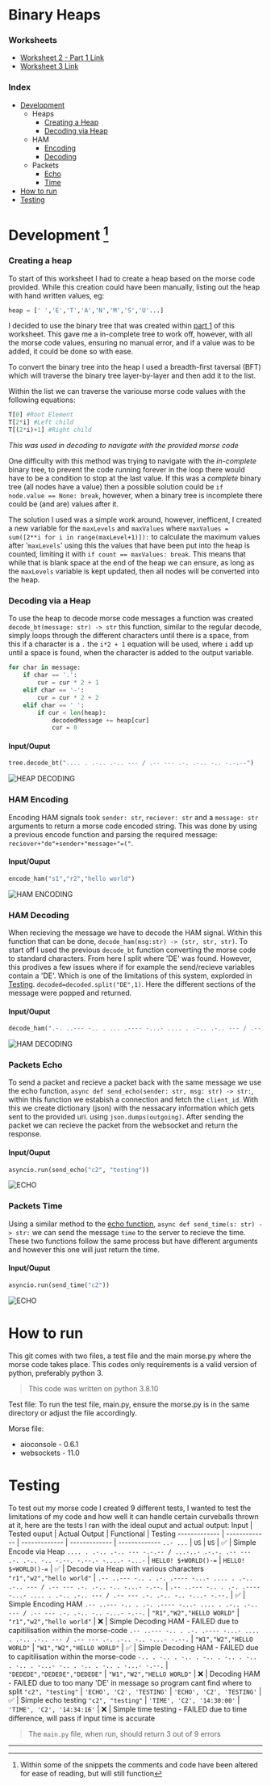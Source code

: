 # Binary Heaps

### Worksheets
* [Worksheet 2 - Part 1 Link](https://github.com/cameronpovey/MorseCodeDecoder)
* [Worksheet 3 Link]() <!--NOT LINKED YET-->

### Index
* [Development](#development-1)
    * Heaps
        * [Creating a Heap](#creating-a-heap)
        * [Decoding via Heap](#decoding-via-a-heap)
    * HAM
        * [Encoding](#ham-encoding)
        * [Decoding](#ham-decoding)
    * Packets
        * [Echo](#packets-echo)
        * [Time](#packets-time)
* [How to run](#how-to-run)
* [Testing](#testing)



# Development [^1]
### Creating a heap

To start of this worksheet I had to create a heap based on the morse code provided. While this creation could have been manually, listing out the heap with hand written values, eg:
``` python
heap = [' ','E','T','A','N','M','S','U'...]
```
I decided to use the binary tree that was created within [part 1](https://github.com/cameronpovey/MorseCodeDecoder) of this worksheet. This gave me a in-complete tree to work off, however, with all the morse code values, ensuring no manual error, and if a value was to be added, it could be done so with ease.

To convert the binary tree into the heap I used a breadth-first taversal (BFT) which will traverse the binary tree layer-by-layer and then add it to the list.

Within the list we can traverse the variouse morse code values with the following equations:
``` python
T[0] #Root Element
T[2*i] #Left child
T[(2*i)+1] #Right child
```
*This was used in decoding to navigate with the provided morse code*

One difficulty with this method was trying to navigate with the *in-complete* binary tree, to prevent the code running forever in the loop there would have to be a condition to stop at the last value. If this was a *complete* binary tree (all nodes have a value) then a possible solution could be `if node.value == None: break`, however, when a binary tree is incomplete there could be (and are) values after it.

The solution I used was a simple work around, however, inefficent, I created a new variable for the `maxLevels` and `maxValues` where `maxValues = sum([2**i for i in range(maxLevel+1)]):` to calculate the maximum values after '`maxLevels`' using this the values that have been put into the heap is counted, limiting it with `if count == maxValues: break`. This means that while that is blank space at the end of the heap we can ensure, as long as the `maxLevels` variable is kept updated, then all nodes will be converted into the heap.

### Decoding via a Heap

To use the heap to decode morse code messages a function was created `decode_bt(message: str) -> str` this function, similar to the regular decode, simply loops through the different characters until there is a space, from this if a character is a `.` the `i*2 + 1` equation will be used, where `i` add up until a space is found, when the character is added to the output variable.

```python
for char in message:
    if char == '.':
        cur = cur * 2 + 1
    elif char == '-':
        cur = cur * 2 + 2
    elif char == ' ':
        if cur < len(heap):
            decodedMessage += heap[cur]
            cur = 0
```

#### Input/Ouput
``` python
tree.decode_bt(".... . .-.. .-.. --- / .-- --- .-. .-.. -.. -.-.--")
```
![HEAP DECODING]()

### HAM Encoding
Encoding HAM signals took `sender: str`, `reciever: str` and a `message: str` arguments to return a morse code encoded string. This was done by using a previous encode function and parsing the required message: `reciever+"de"+sender+"message+"=("`.

#### Input/Ouput
``` python
encode_ham("s1","r2","hello world")
```
![HAM ENCODING]()

### HAM Decoding
When recieving the message we have to decode the HAM signal. Within this function that can be done, `decode_ham(msg:str) -> (str, str, str)`. To start off I used the previous `decode_bt` function converting the morse code to standard characters. From here I split where 'DE' was found. However, this prodives a few issues where if for example the send/recieve variables contain a 'DE'. Which is one of the limitations of this system, explorded in [Testing](#testing). `decoded=decoded.split("DE",1)`. Here the different sections of the message were popped and returned.

#### Input/Ouput
``` python
decode_ham(".-. ..--- -.. . ... .---- -...- .... . .-.. .-.. --- / .-- --- .-. .-.. -.. -...- -.--.")
```
![HAM DECODING]()

### Packets Echo
To send a packet and recieve a packet back with the same message we use the echo function, `async def send_echo(sender: str, msg: str) -> str:`, within this function we estabish a connection and fetch the `client_id`. With this we create dictionary (json) with the nessacary information which gets sent to the provided uri. using `json.dumps(outgoing)`.
After sending the packet we can recieve the packet from the websocket and return the response.

#### Input/Ouput
``` python
asyncio.run(send_echo("c2", "testing"))
```
![ECHO]()

### Packets Time
Using a similar method to the [echo function](#packets-echo), `async def send_time(s: str) -> str:` we can send the message `time` to the server to recieve the time. These two functions follow the same process but have different arguments and however this one will just return the time.

#### Input/Ouput
``` python
asyncio.run(send_time("c2"))
```
![ECHO]()

# How to run
This git comes with two files, a test file and the main morse.py where the morse code takes place. This codes only requirements is a valid version of python, preferably python 3.

> This code was written on python 3.8.10

Test file:
To run the test file, main.py, ensure the morse.py is in the same directory or adjust the file accordingly.

Morse file:
* aioconsole - 0.6.1
* websockets - 11.0

# Testing
To test out my morse code I created 9 different tests, I wanted to test the limitations of my code and how well it can handle certain curveballs thrown at it, here are the tests I ran with the ideal ouput and actual output:
Input | Tested ouput | Actual Output | Functional | Testing
------------- | ------------- | ------------- | ------------- | -------------
`..- ...` | `US` | `US` | ✅ | Simple Encode via Heap
`.... . .-.. .-.. --- -.-.-- / ...-..- .-.-. .-- --- .-. .-.. -.. -.--. -.--.- -....- -...-`  | `HELLO! $+WORLD()-=` | `HELLO! $+WORLD()-=` | ✅ | Decode via Heap with various characters
`"r1","w2","hello world"`  | `.-- ..--- -.. . .-. .---- -...- .... . .-.. .-.. --- / .-- --- .-. .-.. -.. -...- -.--.` | `.-- ..--- -.. . .-. .---- -...- .... . .-.. .-.. --- / .-- --- .-. .-.. -.. -...- -.--.` | ✅ | Simple Encoding HAM
`.-- ..--- -.. . .-. .---- -...- .... . .-.. .-.. --- / .-- --- .-. .-.. -.. -...- -.--.` | `"R1","W2","HELLO WORLD"` | `"r1","w2","hello world"`  | ❌ | Simple Decoding HAM - FAILED due to capitilisation within the morse-code
`.-- ..--- -.. . .-. .---- -...- .... . .-.. .-.. --- / .-- --- .-. .-.. -.. -...- -.--.` | `"W1","W2","HELLO WORLD"` | `"W1","W2","HELLO WORLD"`  | ✅ | Simple Decoding HAM - FAILED due to capitilisation within the morse-code
`-.. . -.. . -.. . -.. . -.. . -.. . -.. . -...- -.. . -.. . -.. . -...- -.--.` | `"DEDEDE","DEDEDE","DEDEDE"` | `"W1","W2","HELLO WORLD"`  | ❌ | Decoding HAM - FAILED due to too many 'DE' in message so program cant find where to split
`"c2", "testing"` | `'ECHO', 'C2', 'TESTING'` | `'ECHO', 'C2', 'TESTING'`  | ✅ | Simple echo testing
`"c2", "testing"` | `'TIME', 'C2', '14:30:00'` | `'TIME', 'C2', '14:34:16'`  | ❌ | Simple time testing - FAILED due to time difference, will pass if input time is accurate

> The `main.py` file, when run, should return 3 out of 9 errors


---
[^1]: Within some of the snippets the comments and code have been altered for ease of reading, but will still function
